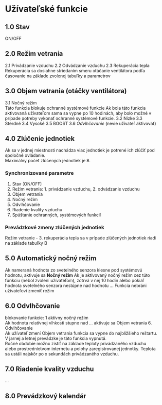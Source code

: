 # Užívateľské funkcie  

## 1.0 Stav 
ON/OFF

## 2.0 Režim vetrania
2.1 Privádzanie vzduchu
2.2 Odvádzanie vzduchu
2.3 Rekuperácia tepla  
   Rekuperácia sa dosiahne striedaním smeru otáčanie ventilátora podľa časovanie na základe zvolenej tabuľky a parametrov

## 3.0 Objem vetrania (otáčky ventilátora)  
3.1 Nočný režim  
Táto funkcia blokuje ochranné systémové funkcie
Ak bola táto funkcia aktivovaná užívateľom sama sa vypne po 10 hodinách, aby bolo možné v prípade potreby vykonať ochranné systémové funkcie. 
3.2 Nízke
3.3 Sterdné
3.4 Vysoké
3.5 BOOST
3.6 *Odvlhčovanie* (nevie užívateľ aktivovať)

## 4.0 Zlúčenie jednotiek
Ak sa v jednej miestnosti nachádza viac jednotiek je potrené ich zlúčiť pod spoločné ovládanie.  
Maximálny počet zlúčených jednotiek je 8. 

### Synchronizované parametre
1. Stav (ON/OFF)
2. Režim vetrania: 1. privádzanie vzduchu, 2. odvádzanie vzduchu
3. Objem vetrania
4. Nočný režim
5. Odvlhčovanie
6. Riadenie kvality vzduchu
7. Spúštanie ochranných, systémových funkcií
### Prevádzkové zmeny zlúčených jednotiek  
Režim vetranie - 3. rekuperácia tepla sa v prípade zlúčených jednotiek riadi na základe tabuľky B

## 5.0 Automatický nočný režim
Ak nameraná hodnota zo svetelného senzora klesne pod systémovú hodnotu, aktivuje sa **Nočný režim**
Ak je aktivovaný nočný režim cez túto funkciu (nebol zvolení užívateľom), zotrvá v nej 10 hodín alebo pokiaľ hodnota svetelného senzora nestúpne nad hodnotu ...
Funkcia nebráni užívateľovi zmeniť režim

## 6.0 Odvlhčovanie  
blokovanie funkcie: 1 aktívny nočný režim  
Ak hodnota relatívnej vlhkosti stupne nad ... aktivuje sa Objem vetrania 6. Odvlhčovanie  
Ak užívateľ zmení Objem vetrania funkcia sa vypne do najbližšieho reštartu.  
V jarnej a letnej prevádzke je táto funkcia vypnutá.  
Ročné obdobie možno zistiť na základe teploty privádzaného vzduchu alebo prostredníctvom internetu a polohy zaregistrovanej jednotky.  Teplota sa ustáli najskôr po x sekundách privádzaného vzduchu. 

## 7.0 Riadenie kvality vzduchu
...
## 8.0 Prevádzkový kalendár
